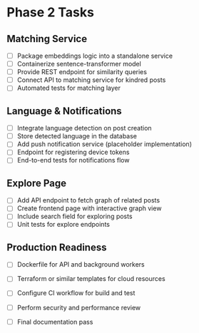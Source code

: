 # Phase 2 Tasks

## Matching Service
- [ ] Package embeddings logic into a standalone service
- [ ] Containerize sentence-transformer model
- [ ] Provide REST endpoint for similarity queries
- [ ] Connect API to matching service for kindred posts
- [ ] Automated tests for matching layer

## Language & Notifications
- [ ] Integrate language detection on post creation
- [ ] Store detected language in the database
- [ ] Add push notification service (placeholder implementation)
- [ ] Endpoint for registering device tokens
- [ ] End-to-end tests for notifications flow

## Explore Page
- [ ] Add API endpoint to fetch graph of related posts
- [ ] Create frontend page with interactive graph view
- [ ] Include search field for exploring posts
- [ ] Unit tests for explore endpoints

## Production Readiness
- [ ] Dockerfile for API and background workers
- [ ] Terraform or similar templates for cloud resources
- [ ] Configure CI workflow for build and test
- [ ] Perform security and performance review
- [ ] Final documentation pass

